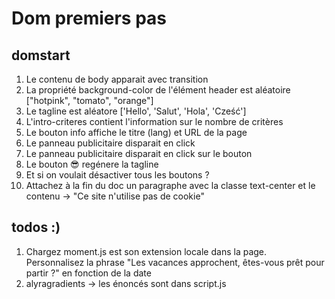 # Dom premiers pas

## domstart

1. Le contenu de body apparait avec transition
2. La propriété background-color de l'élément header est aléatoire ["hotpink", "tomato", "orange"]
3. Le tagline est aléatore ['Hello', 'Salut', 'Hola', 'Cześć']
4. L'intro-criteres contient l'information sur le nombre de critères
5. Le bouton info affiche le titre (lang) et URL de la page
6. Le panneau publicitaire disparait en click
7. Le panneau publicitaire disparait en click sur le bouton
8. Le bouton 😎 regénere la tagline
9. Et si on voulait désactiver tous les boutons ?
10. Attachez à la fin du doc un paragraphe avec la classe text-center et le contenu -> "Ce site n'utilise pas de cookie"

## todos :)

1. Chargez moment.js est son extension locale dans la page.
   Personnalisez la phrase "Les vacances approchent, êtes-vous prêt pour partir ?" en fonction de la date
2. alyragradients -> les énoncés sont dans script.js
